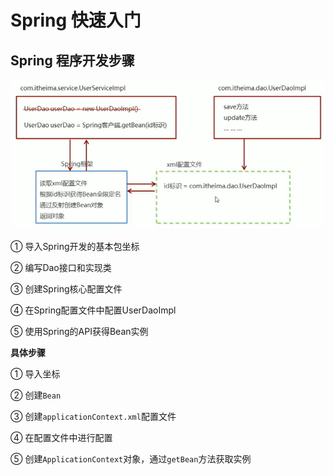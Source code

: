 # Spring 快速入门

## Spring 程序开发步骤

![image-20201113180718339](img/image-20201113180718339.png)

① 导入Spring开发的基本包坐标

② 编写Dao接口和实现类

③ 创建Spring核心配置文件

④ 在Spring配置文件中配置UserDaoImpl

⑤ 使用Spring的API获得Bean实例

**具体步骤**

① 导入坐标

② 创建`Bean`

③ 创建`applicationContext.xml`配置文件

④ 在配置文件中进行配置

⑤ 创建`ApplicationContext`对象，通过`getBean`方法获取实例



